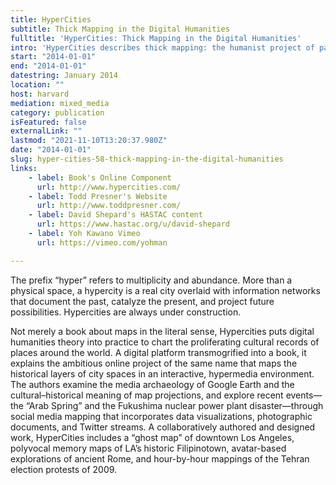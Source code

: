 ```yaml
---
title: HyperCities
subtitle: Thick Mapping in the Digital Humanities
fulltitle: 'HyperCities: Thick Mapping in the Digital Humanities'
intro: 'HyperCities describes thick mapping: the humanist project of participating and listening that transforms mapping into an ethical undertaking.'
start: "2014-01-01"
end: "2014-01-01"
datestring: January 2014
location: ""
host: harvard
mediation: mixed_media
category: publication
isFeatured: false
externalLink: ""
lastmod: "2021-11-10T13:20:37.980Z"
date: "2014-01-01"
slug: hyper-cities-58-thick-mapping-in-the-digital-humanities
links:
    - label: Book's Online Component
      url: http://www.hypercities.com/
    - label: Todd Presner's Website
      url: http://www.toddpresner.com/
    - label: David Shepard's HASTAC content
      url: https://www.hastac.org/u/david-shepard
    - label: Yoh Kawano Vimeo
      url: https://vimeo.com/yohman

---
```

The prefix “hyper” refers to multiplicity and abundance. More than a physical space, a hypercity is a real city overlaid with information networks that document the past, catalyze the present, and project future possibilities. Hypercities are always under construction.

Not merely a book about maps in the literal sense, Hypercities puts digital humanities theory into practice to chart the proliferating cultural records of places around the world. A digital platform transmogrified into a book, it explains the ambitious online project of the same name that maps the historical layers of city spaces in an interactive, hypermedia environment. The authors examine the media archaeology of Google Earth and the cultural–historical meaning of map projections, and explore recent events—the “Arab Spring” and the Fukushima nuclear power plant disaster—through social media mapping that incorporates data visualizations, photographic documents, and Twitter streams. A collaboratively authored and designed work, HyperCities includes a “ghost map” of downtown Los Angeles, polyvocal memory maps of LA’s historic Filipinotown, avatar-based explorations of ancient Rome, and hour-by-hour mappings of the Tehran election protests of 2009.